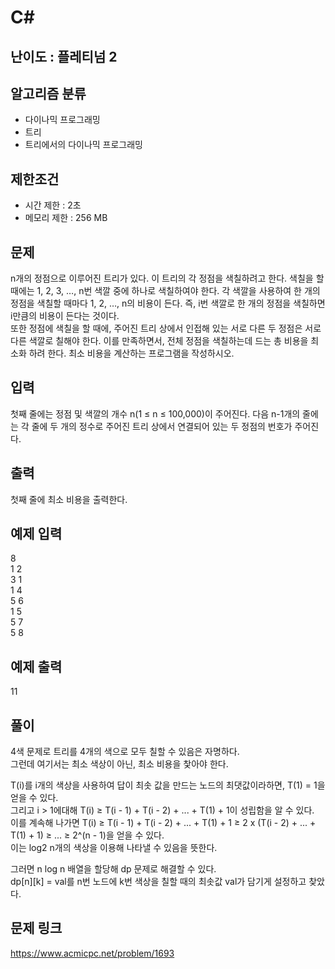 # C#

## 난이도 : 플레티넘 2

## 알고리즘 분류
  - 다이나믹 프로그래밍
  - 트리
  - 트리에서의 다이나믹 프로그래밍

## 제한조건
  - 시간 제한 : 2초
  - 메모리 제한 : 256 MB

## 문제
n개의 정점으로 이루어진 트리가 있다. 이 트리의 각 정점을 색칠하려고 한다. 색칠을 할 때에는 1, 2, 3, …, n번 색깔 중에 하나로 색칠하여야 한다. 각 색깔을 사용하여 한 개의 정점을 색칠할 때마다 1, 2, …, n의 비용이 든다. 즉, i번 색깔로 한 개의 정점을 색칠하면 i만큼의 비용이 든다는 것이다.<br/>
또한 정점에 색칠을 할 때에, 주어진 트리 상에서 인접해 있는 서로 다른 두 정점은 서로 다른 색깔로 칠해야 한다. 이를 만족하면서, 전체 정점을 색칠하는데 드는 총 비용을 최소화 하려 한다. 최소 비용을 계산하는 프로그램을 작성하시오.<br/>


## 입력
첫째 줄에는 정점 및 색깔의 개수 n(1 ≤ n ≤ 100,000)이 주어진다. 다음 n-1개의 줄에는 각 줄에 두 개의 정수로 주어진 트리 상에서 연결되어 있는 두 정점의 번호가 주어진다.<br/>


## 출력
첫째 줄에 최소 비용을 출력한다.<br/>


## 예제 입력
8<br/>
1 2<br/>
3 1<br/>
1 4<br/>
5 6<br/>
1 5<br/>
5 7<br/>
5 8<br/>


## 예제 출력
11<br/>


## 풀이
4색 문제로 트리를 4개의 색으로 모두 칠할 수 있음은 자명하다.<br/>
그런데 여기서는 최소 색상이 아닌, 최소 비용을 찿아야 한다.<br/>

T(i)를 i개의 색상을 사용하여 답이 최솟 값을 만드는 노드의 최댓값이라하면, T(1) = 1을 얻을 수 있다.<br/>
그리고 i > 1에대해 T(i) ≥ T(i - 1) + T(i - 2) + ... + T(1) + 1이 성립함을 알 수 있다.<br/>
이를 계속해 나가면 T(i) ≥ T(i - 1) + T(i - 2) + ... + T(1) + 1 ≥ 2 x (T(i - 2) + ... + T(1) + 1) ≥ ... ≥ 2^(n - 1)을 얻을 수 있다.<br/>
이는 log2 n개의 색상을 이용해 나타낼 수 있음을 뜻한다.<br/>

그러면 n log n 배열을 할당해 dp 문제로 해결할 수 있다.<br/>
dp[n][k] = val를 n번 노드에 k번 색상을 칠할 때의 최솟값 val가 담기게 설정하고 찾았다.<br/>


## 문제 링크
https://www.acmicpc.net/problem/1693